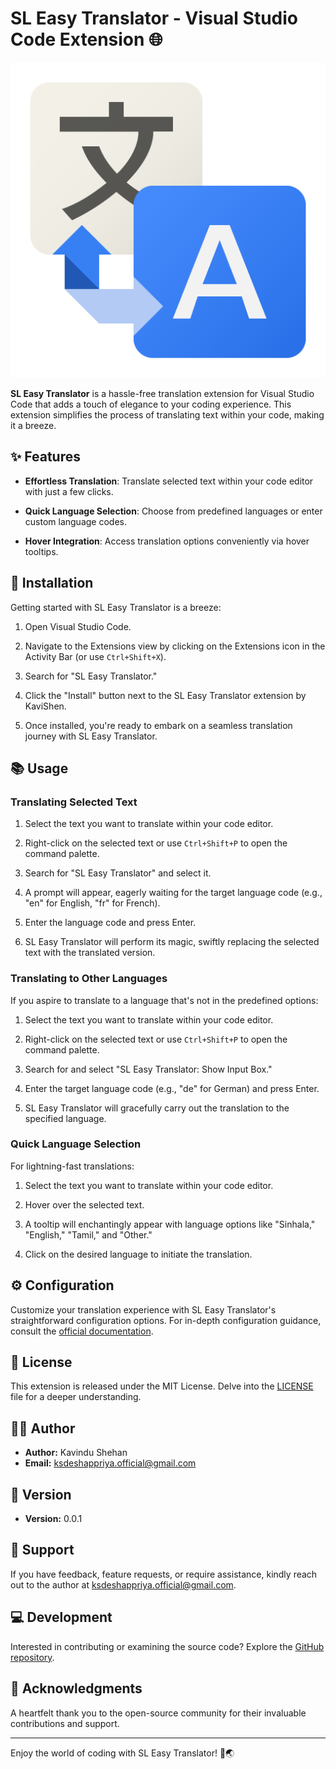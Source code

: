 # SL Easy Translator - Visual Studio Code Extension 🌐

![SL Easy Translator Logo](icon.png)

**SL Easy Translator** is a hassle-free translation extension for Visual Studio Code that adds a touch of elegance to your coding experience. This extension simplifies the process of translating text within your code, making it a breeze.

## ✨ Features

- **Effortless Translation**: Translate selected text within your code editor with just a few clicks.

- **Quick Language Selection**: Choose from predefined languages or enter custom language codes.

- **Hover Integration**: Access translation options conveniently via hover tooltips.

## 🚀 Installation

Getting started with SL Easy Translator is a breeze:

1. Open Visual Studio Code.

2. Navigate to the Extensions view by clicking on the Extensions icon in the Activity Bar (or use `Ctrl+Shift+X`).

3. Search for "SL Easy Translator."

4. Click the "Install" button next to the SL Easy Translator extension by KaviShen.

5. Once installed, you're ready to embark on a seamless translation journey with SL Easy Translator.

## 📚 Usage

### Translating Selected Text

1. Select the text you want to translate within your code editor.

2. Right-click on the selected text or use `Ctrl+Shift+P` to open the command palette.

3. Search for "SL Easy Translator" and select it.

4. A prompt will appear, eagerly waiting for the target language code (e.g., "en" for English, "fr" for French).

5. Enter the language code and press Enter.

6. SL Easy Translator will perform its magic, swiftly replacing the selected text with the translated version.

### Translating to Other Languages

If you aspire to translate to a language that's not in the predefined options:

1. Select the text you want to translate within your code editor.

2. Right-click on the selected text or use `Ctrl+Shift+P` to open the command palette.

3. Search for and select "SL Easy Translator: Show Input Box."

4. Enter the target language code (e.g., "de" for German) and press Enter.

5. SL Easy Translator will gracefully carry out the translation to the specified language.

### Quick Language Selection

For lightning-fast translations:

1. Select the text you want to translate within your code editor.

2. Hover over the selected text.

3. A tooltip will enchantingly appear with language options like "Sinhala," "English," "Tamil," and "Other."

4. Click on the desired language to initiate the translation.

## ⚙️ Configuration

Customize your translation experience with SL Easy Translator's straightforward configuration options. For in-depth configuration guidance, consult the [official documentation](https://github.com/KSDeshappriya/EasyTranslator).

## 📝 License

This extension is released under the MIT License. Delve into the [LICENSE](LICENSE.md) file for a deeper understanding.

## 🧑‍💻 Author

- **Author:** Kavindu Shehan
- **Email:** ksdeshappriya.official@gmail.com

## 📅 Version

- **Version:** 0.0.1

## 🤝 Support

If you have feedback, feature requests, or require assistance, kindly reach out to the author at ksdeshappriya.official@gmail.com.

## 💻 Development

Interested in contributing or examining the source code? Explore the [GitHub repository](https://github.com/KSDeshappriya/EasyTranslator).

## 🙌 Acknowledgments

A heartfelt thank you to the open-source community for their invaluable contributions and support.

---

Enjoy the world of coding with SL Easy Translator! 🚀🌏